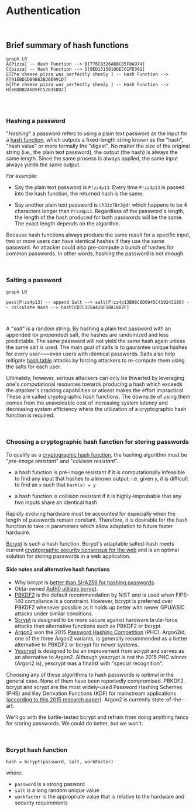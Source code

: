 # Authentication

<br>

## Brief summary of hash functions


```mermaid
graph LR
A[Pizza] -- Hash Function --> B[776CB326AB0CD5F0A974]
C[pizza] -- Hash Function --> D[9ED1515819DEC61FD361]
E[The cheese pizza was perfectly cheeSy ] -- Hash Function --> F[91EBD1DB9B63B26E991D]
G[The cheese pizza was perfectly cheeZy ] -- Hash Function --> H[6BDBB2A6D9FC52835DD2]


```

<!---
// mermaid styles incase they are ever needed
style A fill:#1f2020,stroke:#81B1DB,stroke-width:1px,color:#FFFFFF
style B fill:#1f2020,stroke:#81B1DB,stroke-width:1px,color:#FFFFFF
style C fill:#1f2020,stroke:#81B1DB,stroke-width:1px,color:#FFFFFF
style D fill:#1f2020,stroke:#81B1DB,stroke-width:1px,color:#FFFFFF
style E fill:#1f2020,stroke:#81B1DB,stroke-width:1px,color:#FFFFFF
style F fill:#1f2020,stroke:#81B1DB,stroke-width:1px,color:#FFFFFF
-->

<br>

### Hashing a password

"*Hashing*" a password refers to using a plain text password as the input for a [hash function](https://en.wikipedia.org/wiki/Hash_function), which outputs a fixed-length string known as the "hash", "hash value" or more formally the "digest". No matter the size of the original string (i.e., the plain text password), the output (the hash) is always the same length. Since the same process is always applied, the same input always yields the same output.

For example:

- Say the plain text password is `P!zz4p13`. Every time `P!zz4p13` is passed into the hash function, the returned hash is the same.

- Say another plain text password is `Ch33z7Br3@d!` which happens to be 4 characters longer than `P!zz4p13`. Regardless of the password's length, the length of the hash produced for both passwords will be the same. The exact length depends on the algorithm.

Because hash functions always produce the same result for a specific input, two or more users can have identical hashes if they use the same password. An attacker could also pre-compute a bunch of hashes for common passwords. In other words, hashing the password is not enough.

<br>

### Salting a password

```mermaid
graph LR

pass[P!zz4p13] -- append Salt --> salt[P!zz4p13B98C0D6945C419243286] -- calculate Hash --> hash[CD7C155A42BF1BA18B2F]



```

A "*salt*" is a random string. By hashing a plain text password with an appended (or prepended) salt, the hashes are randomized and less predictable. The same password will not yield the same hash again unless the same salt is used. The main goal of salts is to gaurantee unique hashes for every user⸺even users with identical passwords. Salts also help mitigate [hash table](https://en.wikipedia.org/wiki/Hash_table) attacks by forcing attackers to re-compute them using the salts for each user. 

Ultimately, however, serious attackers can only be thwarted by leveraging one's computational resources towards producing a hash which exceeds the attacker's cracking capabilities or atleast makes the effort impractical. These are called cryptographic hash functions. The downside of using them comes from the unavoidable cost of increasing system latency and decreasing system efficiency where the utilization of a cryptographic hash function is required.

<br>

### Choosing a cryptographic hash function for storing passwords

To qualify as a [cryptographic hash function](https://en.wikipedia.org/wiki/Cryptographic_hash_function), the hashing algorithm must be "*pre-image resistant*" and "*collision resistant*".
	
- a hash function is pre-image resistant if it is computationally infeasible to find any input that hashes to a known output; i.e. given `y`, it is difficult to find an `x` such that `hash(x) = y`
	
- a hash function is collision resistant if it is highly-improbable that any two inputs share an identical hash

Rapidly evolving hardware must be accounted for especially when the length of passwords remain constant. Therefore, it is desirable for the hash function to take in parameters which allow adaptation to future faster hardware.

[Bcrypt](https://en.wikipedia.org/wiki/Bcrypt) is such a hash function. Bcrypt's adaptable salted-hash meets current [cryptographic security consensus for the web](https://cheatsheetseries.owasp.org/cheatsheets/Password_Storage_Cheat_Sheet.html#bcrypt) and is an optimal solution for storing passwords in a web application. 

#### Side notes and alternative hash functions
- Why bcrypt is [better than SHA256 for hashing passwords](https://codahale.com/how-to-safely-store-a-password/).
- Okta-owned [Auth0 utilizes bcrypt](https://auth0.com/blog/hashing-in-action-understanding-bcrypt/). 
- [PBKDF2](https://en.wikipedia.org/wiki/PBKDF2) is the default recommendation by NIST and is used when FIPS-140 compliance is a constraint. However, bcrypt is preferred over PBKDF2 whenever possible as it holds up better with newer GPU/ASIC attacks under similar conditions.
- [Scrypt](https://www.tarsnap.com/scrypt.html) is designed to be more secure against hardware brute-force attacks than alternative functions such as PBKDF2 or bcrypt.
- [Argon2](https://en.wikipedia.org/wiki/Argon2) won the 2015 [Password Hashing Competition](https://www.password-hashing.net/) (PHC). Argon2id, one of the three Argon2 variants, is generally recommended as a better alternative to PBKDF2 or bcrypt for newer systems. 
- [Yescrypt](https://www.openwall.com/yescrypt/) is designed to be an improvement from scrypt and serves as an alternative to Argon2. Although yescrypt is not the 2015 PHC winner (Argon2 is), yescrypt was a finalist with "special recognition".

Choosing any of these algorithms to hash passwords is optimal in the general case. None of them have been reportedly compromised. PBKDF2, bcrypt and scrypt are the most widely-used Password Hashing Schemes (PHS) and Key Derivation Functions (KDF) for mainstream applications ([according to this 2015 research paper](https://eprint.iacr.org/2015/265.pdf)). Argon2 is currently state-of-the-art.

We'll go with the battle-tested bcrypt and refrain from doing anything fancy for storing passwords. We could do better, but we won't.

<br>

### Bcrypt hash function

    hash = bcrypt(password, salt, workFactor)

where:
- `password` is a strong pasword
- `salt` is a long random unique value
- `workFactor` is the appropriate value that is relative to the hardware and security requirements
